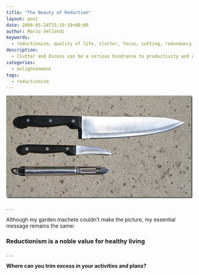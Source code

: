 ```yaml
---
title: "The Beauty of Reduction"
layout: post
date: 2008-05-24T15:19:19+00:00
author: Mario Vellandi
keywords:
  - reductionism, quality of life, clutter, focus, cutting, redundancy, productivity, happiness, zen
description:
  - Clutter and Excess can be a serious hindrance to productivity and quality of life. Reductionism across our lives can establish focus on what's important
categories:
  - enlightenment
tags:
  - reductionism
---
```

<img style="border-right:0;border-top:0;border-left:0;border-bottom:0;" src="/images/2008/reductionism-knifes-thumb.jpg" alt="reduction knives minimalism" width="504" height="278" />

. . .

Although my garden machete couldn&#8217;t make the picture, my essential message remains the same:

### Reductionism is a noble value for healthy living

. . .

**Where can you trim excess in your activities and plans?**
